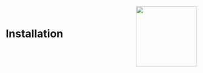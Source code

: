 <div style="float: right;"><img src="../../images/01.png" width="160px" /></div><br>


# Installation
